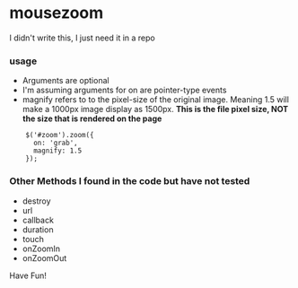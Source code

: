# mousezoom
I didn't write this, I just need it in a repo

### usage
- Arguments are optional
- I'm assuming arguments for on are pointer-type events
- magnify refers to to the pixel-size of the original image. Meaning 1.5 will make a 1000px image display as 1500px. **This is the file pixel size, NOT the size that is rendered on the page**

```
    $('#zoom').zoom({ 
      on: 'grab',
      magnify: 1.5
    });
```
    
### Other Methods I found in the code but have not tested

- destroy
- url
- callback
- duration
- touch
- onZoomIn
- onZoomOut

Have Fun!
